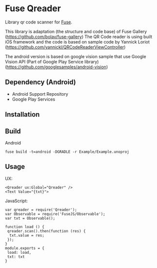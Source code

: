 Fuse Qreader
============

Library qr code scanner for [Fuse](http://www.fusetools.com/).

This library is adaptation (the structure and code base) of Fuse Gallery (https://github.com/bolav/fuse-gallery)
The QR Code reader is using built iOS framework and the code is based on sample code by Yannick Loriot (https://github.com/yannickl/QRCodeReaderViewController)

The android version is based on google vision sample that use Google Vision API (Part of Google Play Service library) (https://github.com/googlesamples/android-vision)

## Dependency (Android)
* Android Support Repository
* Google Play Services

## Installation

## Build

Android 
```
fuse build -t=android -DGRADLE -r Example/Example.unoproj
```

## Usage

UX:

```
<Qreader ux:Global="Qreader" />
<Text Value="{txt}">
```

JavaScript:

```
var qreader = require('Qreader');
var Observable = require('FuseJS/Observable');
var txt = Observable();

function load () {
 qreader.scan().then(function (res) {
  txt.value = res;
 });
}
module.exports = {
 load: load,
 txt: txt
}
```
